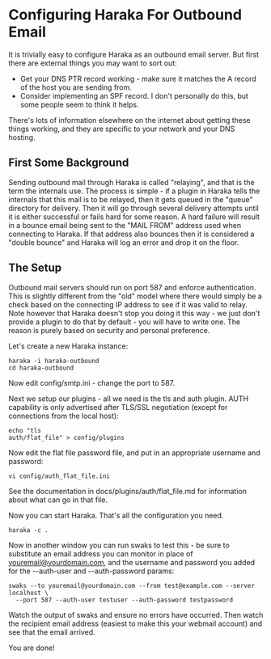 Configuring Haraka For Outbound Email
=====================================

It is trivially easy to configure Haraka as an outbound email server. But
first there are external things you may want to sort out:

* Get your DNS PTR record working - make sure it matches the A record of the
  host you are sending from.
* Consider implementing an SPF record. I don't personally do this, but some
  people seem to think it helps.

There's lots of information elsewhere on the internet about getting these
things working, and they are specific to your network and your DNS hosting.

First Some Background
---------------------

Sending outbound mail through Haraka is called "relaying", and that is the
term the internals use. The process is simple - if a plugin in Haraka tells
the internals that this mail is to be relayed, then it gets queued in the
"queue" directory for delivery. Then it will go through several delivery
attempts until it is either successful or fails hard for some reason. A
hard failure will result in a bounce email being sent to the "MAIL FROM"
address used when connecting to Haraka. If that address also bounces then
it is considered a "double bounce" and Haraka will log an error and drop it
on the floor.

The Setup
---------

Outbound mail servers should run on port 587 and enforce authentication. This
is slightly different from the "old" model where there would simply be a
check based on the connecting IP address to see if it was valid to relay.
Note however that Haraka doesn't stop you doing it this way - we just don't
provide a plugin to do that by default - you will have to write one. The
reason is purely based on security and personal preference.

Let's create a new Haraka instance:

    haraka -i haraka-outbound
    cd haraka-outbound

Now edit config/smtp.ini - change the port to 587.

Next we setup our plugins - all we need is the tls and auth plugin. AUTH capability is only advertised after TLS/SSL negotiation (except for connections from the local host):

    echo "tls
    auth/flat_file" > config/plugins

Now edit the flat file password file, and put in an appropriate username
and password:

    vi config/auth_flat_file.ini

See the documentation in docs/plugins/auth/flat\_file.md for information about
what can go in that file.

Now you can start Haraka. That's all the configuration you need.

    haraka -c .

Now in another window you can run swaks to test this - be sure to substitute
an email address you can monitor in place of youremail@yourdomain.com, and the
username and password you added for the --auth-user and --auth-password params:

    swaks --to youremail@yourdomain.com --from test@example.com --server localhost \
      --port 587 --auth-user testuser --auth-password testpassword

Watch the output of swaks and ensure no errors have occurred. Then watch
the recipient email address (easiest to make this your webmail account) and
see that the email arrived.

You are done!
